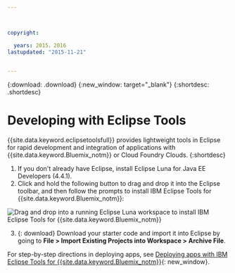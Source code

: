 ```yaml
---

 

copyright:

  years: 2015，2016
lastupdated: "2015-11-21"
 

---
```


{:download: .download}
{:new_window: target="_blank"}
{:shortdesc: .shortdesc}

# Developing with Eclipse Tools


{{site.data.keyword.eclipsetoolsfull}} provides lightweight tools in Eclipse for rapid development and integration of applications with {{site.data.keyword.Bluemix_notm}} or Cloud Foundry Clouds.
{:shortdesc}

  1. If you don't already have Eclipse, install Eclipse Luna for Java EE Developers (4.4.1).
  2. Click and hold the following button to drag and drop it into the Eclipse toolbar, and then follow the prompts to install IBM Eclipse Tools for {{site.data.keyword.Bluemix_notm}}:
  
  ![Drag and drop into a running Eclipse Luna workspace to install IBM Eclipse Tools for {{site.data.keyword.Bluemix_notm}}](images/installbutton.png)

  3. {: download} Download your starter code and import it into Eclipse by going to **File > Import Existing Projects into Workspace > Archive File**. 

For step-by-step directions in deploying apps, see [Deploying apps with IBM Eclipse Tools for {{site.data.keyword.Bluemix_notm}}](/docs/manageapps/eclipsetools/eclipsetools.html#eclipsetools){: new_window}.
